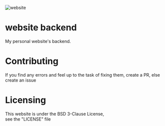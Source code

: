 ![website](https://socialify.git.ci/de-katze/website/image?description=1&font=Source%20Code%20Pro&forks=1&issues=1&language=1&name=1&owner=1&pattern=Plus&pulls=1&stargazers=1&theme=Auto)

# website backend

My personal website's backend.

# Contributing

If you find any errors and feel up to the task of fixing them, create a PR, else create an issue

# Licensing

This website is under the BSD 3-Clause License,  
see the "LICENSE" file
